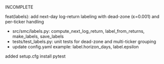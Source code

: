 INCOMPLETE

feat(labels): add next-day log-return labeling with dead-zone (ε=0.001) and per-ticker handling

- src/smc/labels.py: compute_next_log_return, label_from_returns, make_labels, save_labels
- tests/test_labels.py: unit tests for dead-zone and multi-ticker grouping
- update config.yaml example: label.horizon_days, label.epsilon





added setup.cfg
install pytest
